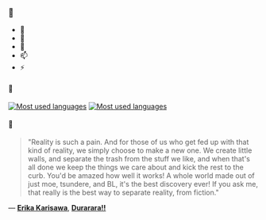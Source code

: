 ### 👋

- 🔭
- 🌱
- 💬
- 📫
- ⚡

#### 🧏

[![Most used languages](https://github-readme-stats-aynah.vercel.app/api/top-langs/?username=aynh&theme=solarized-dark&langs_count=6&layout=compact&hide_title=true)](https://github.com/anuraghazra/github-readme-stats#gh-dark-mode-only)
[![Most used languages](https://github-readme-stats-aynah.vercel.app/api/top-langs/?username=aynh&theme=solarized-light&langs_count=6&layout=compact&hide_title=true)](https://github.com/anuraghazra/github-readme-stats#gh-light-mode-only)

#### 💬

> "Reality is such a pain. And for those of us who get fed up with that kind of reality, we simply choose to make a new one. We create little walls, and separate the trash from the stuff we like, and when that's all done we keep the things we care about and kick the rest to the curb. You'd be amazed how well it works! A whole world made out of just moe, tsundere, and BL, it's the best discovery ever! If you ask me, that really is the best way to separate reality, from fiction."

&mdash; [**Erika Karisawa**](https://myanimelist.net/character.php?q=Erika%20Karisawa&cat=character), [**Durarara!!**](https://myanimelist.net/search/all?q=Durarara!!&cat=all)
